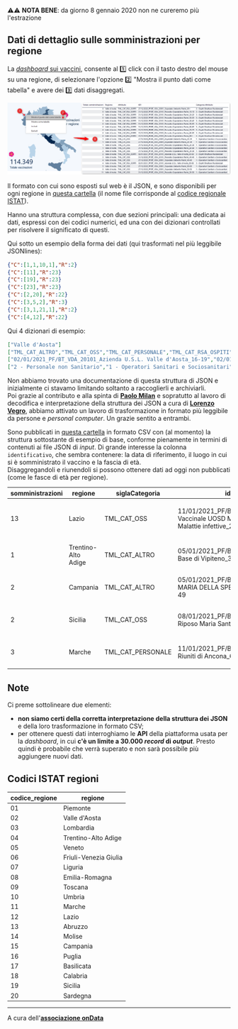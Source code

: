 ⚠⚠ **NOTA BENE**: da giorno 8 gennaio 2020 non ne cureremo più l'estrazione

## Dati di dettaglio sulle somministrazioni per regione

La [*dashboard* sui vaccini](https://app.powerbi.com/view?r=eyJrIjoiMzg4YmI5NDQtZDM5ZC00ZTIyLTgxN2MtOTBkMWM4MTUyYTg0IiwidCI6ImFmZDBhNzVjLTg2NzEtNGNjZS05MDYxLTJjYTBkOTJlNDIyZiIsImMiOjh9), consente al 1️⃣ click con il tasto destro del mouse su una regione, di selezionare l'opzione 2️⃣ "Mostra il punto dati come tabella" e avere dei 3️⃣ dati disaggregati.

![](../../risorse/dettagliRegioni.png)

Il formato con cui sono esposti sul web è il JSON, e sono disponibili per ogni regione in [questa cartella](https://github.com/ondata/covid19italia/tree/master/webservices/vaccini/processing/datiRegioni) (il nome file corrisponde al [codice regionale ISTAT](#codici-istat-regioni)).

Hanno una struttura complessa, con due sezioni principali: una dedicata ai dati, espressi con dei codici numerici, ed una con dei dizionari controllati per risolvere il significato di questi.

Qui sotto un esempio della forma dei dati (qui trasformati nel più leggibile JSONlines):

```json
{"C":[1,1,10,1],"R":2}
{"C":[11],"R":23}
{"C":[19],"R":23}
{"C":[23],"R":23}
{"C":[2,20],"R":22}
{"C":[3,5,2],"R":3}
{"C":[3,1,21,1],"R":2}
{"C":[4,12],"R":22}
```

Qui 4 dizionari di esempio:

```json
["Valle d'Aosta"]
["TML_CAT_ALTRO","TML_CAT_OSS","TML_CAT_PERSONALE","TML_CAT_RSA_OSPITI"]
["02/01/2021_PF/BT_VDA_20101_Azienda U.S.L. Valle d'Aosta_16-19","02/01/2021_PF/BT_VDA_20101_Azienda U.S.L. Valle d'Aosta_20-29","02/01/2021_PF/BT_VDA_20101_Azienda U.S.L. Valle d'Aosta_30-39","02/01/2021_PF/BT_VDA_20101_Azienda U.S.L. Valle d'Aosta_40-49","02/01/2021_PF/BT_VDA_20101_Azienda U.S.L. Valle d'Aosta_50-59","02/01/2021_PF/BT_VDA_20101_Azienda U.S.L. Valle d'Aosta_60-69","02/01/2021_PF/BT_VDA_20101_Azienda U.S.L. Valle d'Aosta_70-79","02/01/2021_PF/BT_VDA_20101_Azienda U.S.L. Valle d'Aosta_80-89","02/01/2021_PF/BT_VDA_20101_Azienda U.S.L. Valle d'Aosta_90+","27/12/2020_PF/BT_VDA_20001_Ospedale Umberto Parini_16-19","27/12/2020_PF/BT_VDA_20001_Ospedale Umberto Parini_20-29","27/12/2020_PF/BT_VDA_20001_Ospedale Umberto Parini_30-39","27/12/2020_PF/BT_VDA_20001_Ospedale Umberto Parini_40-49","27/12/2020_PF/BT_VDA_20001_Ospedale Umberto Parini_50-59","27/12/2020_PF/BT_VDA_20001_Ospedale Umberto Parini_60-69","27/12/2020_PF/BT_VDA_20001_Ospedale Umberto Parini_70-79","27/12/2020_PF/BT_VDA_20001_Ospedale Umberto Parini_80-89","27/12/2020_PF/BT_VDA_20001_Ospedale Umberto Parini_90+","31/12/2020_PF/BT_VDA_20101_Presodio Ospedaliero Parini_16-19","31/12/2020_PF/BT_VDA_20101_Presodio Ospedaliero Parini_20-29","31/12/2020_PF/BT_VDA_20101_Presodio Ospedaliero Parini_30-39","31/12/2020_PF/BT_VDA_20101_Presodio Ospedaliero Parini_40-49","31/12/2020_PF/BT_VDA_20101_Presodio Ospedaliero Parini_50-59","31/12/2020_PF/BT_VDA_20101_Presodio Ospedaliero Parini_60-69","31/12/2020_PF/BT_VDA_20101_Presodio Ospedaliero Parini_70-79","31/12/2020_PF/BT_VDA_20101_Presodio Ospedaliero Parini_80-89","31/12/2020_PF/BT_VDA_20101_Presodio Ospedaliero Parini_90+"]
["2 - Personale non Sanitario","1 - Operatori Sanitari e Sociosanitari","3 - Ospiti Strutture Residenziali"]
```

Non abbiamo trovato una documentazione di questa struttura di JSON e inizialmente ci stavamo limitando soltanto a raccoglierli e archiviarli.<br>
Poi grazie al contributo e alla spinta di [**Paolo Milan**](https://twitter.com/OpencovidM) e sopratutto al lavoro di decodifica e interpretazione della struttura dei JSON a cura di [**Lorenzo Vegro**](https://twitter.com/ProcessNamed), abbiamo attivato un lavoro di trasformazione in formato più leggibile da persone e *personal computer*. Un grazie sentito a entrambi.

Sono pubblicati in [questa cartella](./) in formato CSV con (al momento) la struttura sottostante di esempio di base, conforme pienamente in termini di contenuti ai file JSON di *input*. Di grande interesse la colonna `identificativo`, che sembra contenere: la data di riferimento, il luogo in cui si è somministrato il vaccino e la fascia di età.<br>
Disaggregandoli e riunendoli si possono ottenere dati ad oggi non pubblicati (come le fasce di età per regione).

| somministrazioni | regione | siglaCategoria | identificativo | categoria | codice_regione | data | vaccino | punto | classeEta | siglaRegione | NUTS2 |
| --- | --- | --- | --- | --- | --- | --- | --- | --- | --- | --- | --- |
| 13 | Lazio | TML_CAT_OSS | 11/01/2021_PF/BT_LAZ_120920_Centro Vaccinale UOSD Medicina del Lavoro - UOC Malattie infettive_20-29 | 1 - Operatori Sanitari e Sociosanitari | 12 | 2021-01-11 | PF/BT | 120920_Centro Vaccinale UOSD Medicina del Lavoro - UOC Malattie infettive | 20-29 | LAZ | ITI4 |
| 1 | Trentino-Alto Adige | TML_CAT_ALTRO | 05/01/2021_PF/BT_PAB_41006_Ospedale di Base di Vipiteno_30-39 | 2 - Personale non Sanitario | 04 | 2021-01-05 | PF/BT | 41006_Ospedale di Base di Vipiteno | 30-39 | PAB | ITH1 |
| 2 | Campania | TML_CAT_ALTRO | 05/01/2021_PF/BT_CAM_15016600_P.O. S. MARIA DELLA SPERANZA BATTIPAGLIA_40-49 | 2 - Personale non Sanitario | 15 | 2021-01-05 | PF/BT | 15016600_P.O. S. MARIA DELLA SPERANZA BATTIPAGLIA | 40-49 | CAM | ITF3 |
| 2 | Sicilia | TML_CAT_OSS | 08/01/2021_PF/BT_SIC_19020770_Casa di Riposo Maria Santissima - Comiso_60-69 | 1 - Operatori Sanitari e Sociosanitari | 19 | 2021-01-08 | PF/BT | 19020770_Casa di Riposo Maria Santissima - Comiso | 60-69 | SIC | ITG1 |
| 3 | Marche | TML_CAT_PERSONALE | 11/01/2021_PF/BT_MAR_11090501_Az.Osp. Riuniti di Ancona_60-69 | 2 - Personale non Sanitario | 11 | 2021-01-11 | PF/BT | 11090501_Az.Osp. Riuniti di Ancona | 60-69 | MAR | ITI3 |

## Note

Ci preme sottolineare due elementi:

- **non siamo certi della corretta interpretazione della struttura dei JSON** e della loro trasformazione in formato CSV;
- per ottenere questi dati interroghiamo le **API** della piattaforma usata per la *dashboard*, in cui **c'è un limite a 30.000 *record* di *output***. Presto quindi è probabile che verrà superato e non sarà possibile più aggiungere nuovi dati.


## Codici ISTAT regioni

| codice_regione | regione |
| --- | --- |
| 01 | Piemonte |
| 02 | Valle d'Aosta |
| 03 | Lombardia |
| 04 | Trentino-Alto Adige |
| 05 | Veneto |
| 06 | Friuli-Venezia Giulia |
| 07 | Liguria |
| 08 | Emilia-Romagna |
| 09 | Toscana |
| 10 | Umbria |
| 11 | Marche |
| 12 | Lazio |
| 13 | Abruzzo |
| 14 | Molise |
| 15 | Campania |
| 16 | Puglia |
| 17 | Basilicata |
| 18 | Calabria |
| 19 | Sicilia |
| 20 | Sardegna |

---

A cura dell'[**associazione onData**](https://ondata.it/)
